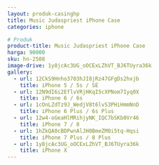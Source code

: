 ```yaml
---
layout: produk-casinghp
title: Music Judaspriest iPhone Case
categories: iphone

# Produk
product-title: Music Judaspriest iPhone Case
harga: 90000
sku: hn-2508
image-drive: 1y8jcAc3UG_oOCExLZhVT_BJ6TUyra36k
gallery:
  - url: 12CkS9Hnho3703hJI8jRz47GFgDs2hxjb
    title: iPhone 5 / 5s / SE
  - url: 12N9dI6i2EflvVRjHKqI5cXPNom7Iyq0X
    title: iPhone 6 / 6s
  - url: 1cOnLZdTz9J_WedjV8t6lvS3PHiHmmNnD
    title: iPhone 6 Plus / 6s Plus
  - url: 12w4-oGeaHlMRihjyNK_IQC7bSKb0Vr46
    title: iPhone 7 / 8
  - url: 1hZkQA0cBDPwnAlJH0BmeZM0i5tq-Hqsi
    title: iPhone 7 Plus / 8 Plus
  - url: 1y8jcAc3UG_oOCExLZhVT_BJ6TUyra36k
    title: iPhone X
---
```

